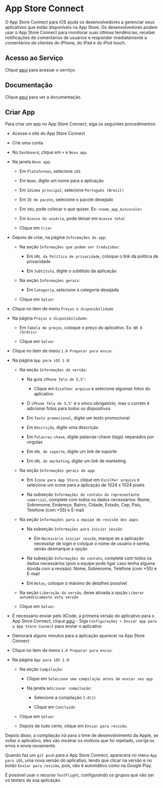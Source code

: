 # App Store Connect

O App Store Connect para iOS ajuda os desenvolvedores a gerenciar seus aplicativos que estão disponíveis na App Store. Os desenvolvedores podem usar o App Store Connect para monitorar suas últimas tendências, receber notificações de comentários de usuários e responder imediatamente a comentários de clientes do iPhone, do iPad e do iPod touch.

## Acesso ao Serviço

Clique [aqui](https://appstoreconnect.apple.com) para acessar o serviço.

## Documentação

Clique [aqui](https://developer.apple.com/app-store-connect) para ver a documentação.

## Criar App

Para criar um app no App Store Connect, siga os seguintes procedimentos:

- Acesse o site do App Store Connect

- Crie uma conta

- No `Dashboard`, clique em `+` e `Novo app`

- Na janela `Novo app`:

  - Em `Plataformas`, selecione `iOS`

  - Em `Nome`, digite um nome para a aplicação

  - Em `Idioma principal`, selecione `Português (Brasil)`

  - Em `ID do pacote`, selecione o pacote desejado

  - Em `SKU`, pode colocar o que quiser. Ex: `<nome_app_minusculo>`

  - Em `Acesso do usuário`, pode deixar em `Acesso total`

  - Clique em `Criar`

- Depois de criar, na página `Informações do app`:

  - Na seção `Informações que podem ser traduzidas`:

    - Em `URL da Política de privacidade`, coloque o link da política de privacidade

    - Em `Subtítulo`, digite o subtítulo da aplicação

  - Na seção `Informações gerais`:

    - Em `Categoria`, selecione a categoria desejada

  - Clique em `Salvar`

- Clique no item de menu `Preços e disponibilidade`

- Na página `Preços e disponibilidade`:

  - Em `Tabela de preços`, coloque o preço do aplicativo. Ex: `BR 0 (Grátis)`

  - Clique em `Salvar`

- Clique no item de menu `1.0 Preparar para envio`:

- Na página `App para iOS 1.0`:

  - Na seção `Informações da versão`:

    - Na guia `iPhone Tela de 5,5"`:

      - Clique em `Escolher arquivo` e selecione algumas fotos do aplicativo

    - O `iPhone Tela de 5,5"` é o único obrigatório, mas o correto é adicionar fotos para todos os dispositivos

    - Em `Texto promocional`, digite um texto promocional

    - Em `Descrição`, digite uma descrição

    - Em `Palavras-chave`, digite palavras-chave (tags) separados por vírgulas

    - Em `URL de suporte`, digite um link de suporte

    - Em `URL de marketing`, digite um link de marketing

  - Na seção `Informações gerais do app`:

    - Em `Ícone para App Store`, clique em `Escolher arquivo` e selecione um ícone para a aplicação de 1024 x 1024 pixels

    - Na subseção `Informações de contato do representante comercial`, complete com todos os dados necessários: Nome, Sobrenome, Endereço, Bairro, Cidade, Estado, Cep, País, Telefone (com +55) e E-mail

  - Na seção `Informações para a equipe de revisão dos apps`:

    - Na subseção `Informações para iniciar sessão`:
    
      - Em `Necessário iniciar sessão`, marque se a aplicação necessitar de login e coloque o nome de usuário e senha, senão desmarque a opção 

    - Na subseção `Informações de contato`, complete com todos os dados necessários (pois a equipe pode ligar caso tenha alguma dúvida com a revisão): Nome, Sobrenome, Telefone (com +55) e E-mail

    - Em `Notas`, coloque o máximo de detalhes possível

  - Na seção `Liberação da versão`, deixe ativada a opção `Liberar automaticamente esta versão`

  - Clique em `Salvar`.
  
- É necessário enviar pelo XCode, a primeira versão do aplicativo para o App Store Connect, clique [aqui](../ides/xcode.md) - Siga `Configurações > Enviar app para a App Store Connect` para enviar o aplicativo

- Demorará alguns minutos para a aplicação aparecer na App Store Connect

- Clique no item de menu `1.0 Preparar para envio`:

- Na página `App para iOS 1.0`:

  - Na seção `Compilação`:

    - Clique em `Selecione uma compilação antes de enviar seu app`

    - Na janela `Adicionar compilação`:

      - Selecione a compilação `1.0(1)`

      - Clique em `Concluído`

  - Clique em `Salvar`

  - Depois de tudo certo, clique em `Enviar para revisão`.

Depois disso, a compilação irá para o time de desenvolvimento da Apple, se voltar o aplicativo, eles vão mostrar os motivos que foi rejeitado, corrija os erros e envie novamente.  

Quando faz um `git push` para a App Store Connect, aparecerá no menu `App para iOS`, uma nova versão do aplicativo, tendo que clicar na versão e no botão `Enviar para revisão`, pois, não é automático como na Google Play.  

É possível usar o recurso `TestFlight`, configurando os grupos que vão ser os testers da sua aplicação.  